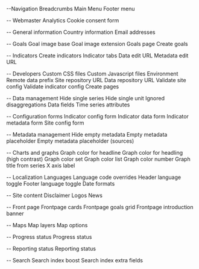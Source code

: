 
--Navigation
Breadcrumbs
Main Menu
Footer menu

-- Webmaster
Analytics
Cookie consent form

-- General information
Country information
Email addresses

-- Goals
Goal image base
Goal image extension
Goals page
Create goals

-- Indicators
Create indicators
Indicator tabs
Data edit URL
Metadata edit URL

-- Developers
Custom CSS files
Custom Javascript files
Environment
Remote data prefix
Site repository URL
Data repository URL
Validate site config
Validate indicator config
Create pages

-- Data management
Hide single series
Hide single unit
Ignored disaggregations
Data fields
Time series attributes

-- Configuration forms
Indicator config form
Indicator data form
Indicator metadata form
Site config form

-- Metadata management
Hide empty metadata
Empty metadata placeholder
Empty metadata placeholder (sources)

-- Charts and graphs
Graph color for headline
Graph color for headling (high contrast)
Graph color set
Graph color list
Graph color number
Graph title from series
X axis label

-- Localization
Languages
Language code overrides
Header language toggle
Footer language toggle
Date formats

-- Site content
Disclaimer
Logos
News

-- Front page
Frontpage cards
Frontpage goals grid
Frontpage introduction banner

-- Maps
Map layers
Map options

-- Progress status
Progress status

-- Reporting status
Reporting status

-- Search
Search index boost
Search index extra fields

